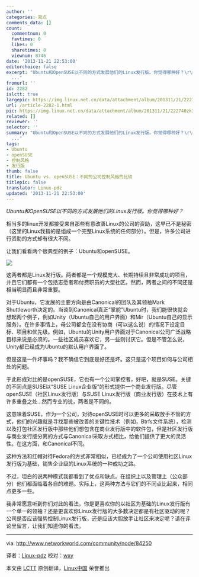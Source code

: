 ```yaml
---
author: ''
categories: 观点
comments_data: []
count:
  commentnum: 0
  favtimes: 0
  likes: 0
  sharetimes: 0
  viewnum: 8746
date: '2013-11-21 22:53:00'
editorchoice: false
excerpt: "Ubuntu和OpenSUSE以不同的方式发展他们的Linux发行版。你觉得哪种好？\r\n相当多的linux开发都接受来自那些有意改善Linux的公司的资助，这早已不是秘密（这里的Linux我指的是组成一个完整Linux系统的任何部分）。但是，
  ..."
fromurl: ''
id: 2282
islctt: true
largepic: https://img.linux.net.cn/data/attachment/album/201311/21/222740zk34sh55u0sehus5.jpeg
url: /article-2282-1.html
pic: https://img.linux.net.cn/data/attachment/album/201311/21/222740zk34sh55u0sehus5.jpeg.thumb.jpg
related: []
reviewer: ''
selector: ''
summary: "Ubuntu和OpenSUSE以不同的方式发展他们的Linux发行版。你觉得哪种好？\r\n相当多的linux开发都接受来自那些有意改善Linux的公司的资助，这早已不是秘密（这里的Linux我指的是组成一个完整Linux系统的任何部分）。但是，
  ..."
tags:
- Ubuntu
- openSUSE
- 控制风格
- 发行版
thumb: false
title: Ubuntu vs. openSUSE：不同的公司控制风格的比较
titlepic: false
translator: Linux-pdz
updated: '2013-11-21 22:53:00'
---
```


*Ubuntu和OpenSUSE以不同的方式发展他们的Linux发行版。你觉得哪种好？*


相当多的linux开发都接受来自那些有意改善Linux的公司的资助，这早已不是秘密（这里的Linux我指的是组成一个完整Linux系统的任何部分）。但是，许多公司进行资助的方式却有很大不同。


让我们看看两个很典型的例子：Ubuntu和openSUSE。


![](https://img.linux.net.cn/data/attachment/album/201311/21/222740zk34sh55u0sehus5.jpeg)


这两者都是Linux发行版。两者都是一个规模庞大、长期持续且非常成功的项目，并且它们都有一个包括志愿者和付费职员的大型社区。然而，两者之间的不同还是相当明显而且非常重要。


对于Ubuntu，它发展的主要方向是由Canonical的团队及其领袖Mark Shuttleworth决定的。当谈到Canonical真正“掌舵”Ubuntu时，我们能很快就会想起两个例子，例如Unity（Ubuntu自己的用户界面）和Mir（Ubuntu自己的显示服务）。在许多事情上，母公司都会在没有协商（可以这么说）的情况下设定目标、项目和优先级。例如，Ubuntu的Unity用户界面对于Canonical公司广泛战略目标来说是必须的。一些社区成员喜欢它，另一些则讨厌它。但是不管怎么说，Unity都已经成为Ubuntu的默认用户界面了。


但是这是一件坏事吗？我不确信它到底是好还是坏。这只是这个项目如何与公司相处的问题。


于此形成对比的是openSUSE，它也有一个公司掌控者，好吧，就是SUSE。关键的不同点是SUSE以“SUSE Linux企业版”的形式提供一个商业发行版。尽管openSUSE（社区Linux发行版）与SUSE Linux发行版（商业发行版）在技术上有许多重叠之处...然而专业的说，两者是不同的。


这意味着SUSE，作为一个公司，对待openSUSE时可以更多的采取放手不管的方式，他们的兴趣就是寻找那些被改善的关键性技术（例如，Btrfs文件系统），检测以及打包社区发行版中那些他们想包含在商业发行版中的软件包，但是社区发行版与商业发行版分离的方式与Canonical采取方式相比，给他们提供了更大的灵活性。在这方面，和Canonical不同。


这种方法和红帽对待Fedora的方式非常相似，已经成为了一个公司使用社区Linux发行版为基础，销售企业级的Linux系统的一种成功之路。


不过，坦白的说两种模式我都看到了优点和缺点。在组织上以及管理上（公众部分）他们都面临着各自的难题。实际上，这两种方法与它们的不同点比起来，相同点更多一些。


我非常愿意听到你们对此的看法。你是更喜欢你的以社区为基础的Linux发行版有一个单一的领袖？还是更喜欢你Linux发行版的大多数决定都是有社区驱动的呢？公司是否应该强势控制Linux发行版，还是应该大胆放手让社区来决定呢？请在评论里留言，让我们知道你的看法。




---


via: <http://www.networkworld.com/community/node/84250>


译者：[Linux-pdz](https://github.com/Linux-pdz) 校对：[wxy](https://github.com/wxy)


本文由 [LCTT](https://github.com/LCTT/TranslateProject) 原创翻译，[Linux中国](http://linux.cn/) 荣誉推出